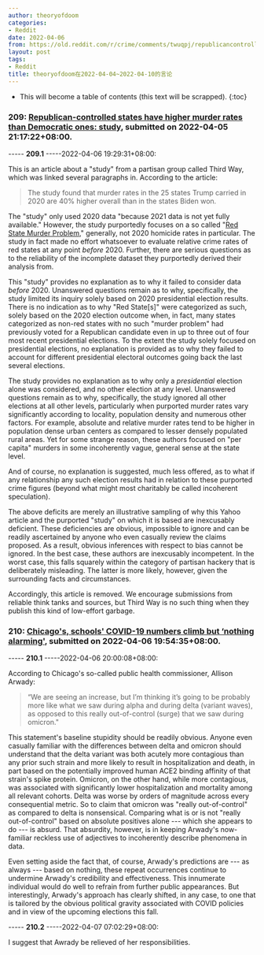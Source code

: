 ```yaml
---
author: theoryofdoom
categories:
- Reddit
date: 2022-04-06
from: https://old.reddit.com/r/crime/comments/twuqpj/republicancontrolled_states_have_higher_murder/
layout: post
tags:
- Reddit
title: theoryofdoom在2022-04-04~2022-04-10的言论
---
```


* This will become a table of contents (this text will be scrapped).
{:toc}

### 209: [Republican-controlled states have higher murder rates than Democratic ones: study](https://old.reddit.com/r/crime/comments/twuqpj/republicancontrolled_states_have_higher_murder/), submitted on 2022-04-05 21:17:22+08:00.

----- __209.1__ -----2022-04-06 19:29:31+08:00:

This is an article about a "study" from a partisan group called Third Way, which was linked several paragraphs in.  According to the article:

> The study found that murder rates in the 25 states Trump carried in 2020 are 40% higher overall than in the states Biden won. 

The "study" only used 2020 data "because 2021 data is not yet fully available."  However, the study purportedly focuses on a so called "[Red State Murder Problem](https://www.thirdway.org/report/the-red-state-murder-problem)," generally, not 2020 homicide rates in particular.  The study in fact made no effort whatsoever to evaluate relative crime rates of red states at any point *before* 2020. Further, there are serious questions as to the reliability of the incomplete dataset they purportedly derived their analysis from.  

This "study" provides no explanation as to why it failed to consider data *before* 2020. Unanswered questions remain as to why, specifically, the study limited its inquiry solely based on 2020 presidential election results.   There is no indication as to why "Red State[s]" were categorized as such, solely based on the 2020 election outcome when, in fact, many states categorized as non-red states with no such "murder problem" had previously voted for a Republican candidate even in up to three out of four most recent presidential elections.  To the extent the study solely focused on presidential elections, no explanation is provided as to why they failed to account for different presidential electoral outcomes going back the last several elections.  

The study provides no explanation as to why only a *presidential* election alone was considered, and no other election at any level.  Unanswered questions remain as to why, specifically, the study ignored all other elections at all other levels, particularly when purported murder rates vary significantly according to locality, population density and numerous other factors.  For example, absolute and relative murder rates tend to be higher in population dense urban centers as compared to lesser densely populated rural areas.  Yet for some strange reason, these authors focused on "per capita" murders in some incoherently vague, general sense at the state level.  

And of course, no explanation is suggested, much less offered, as to what if any relationship any such election results had in relation to these purported crime figures (beyond what might most charitably be called incoherent speculation).  

The above deficits are merely an illustrative sampling of why this Yahoo article and the purported "study" on which it is based are inexcusably deficient.  These deficiencies are obvious, impossible to ignore and can be readily ascertained by anyone who even casually review the claims proposed.  As a result, obvious inferences with respect to bias cannot be ignored.  In the best case, these authors are inexcusably incompetent.  In the worst case, this falls squarely within the category of partisan hackery that is deliberately misleading.  The latter is more likely, however, given the surrounding facts and circumstances.  

Accordingly, this article is removed.  We encourage submissions from reliable think tanks and sources, but Third Way is no such thing when they publish this kind of low-effort garbage.

### 210: [Chicago's, schools' COVID-19 numbers climb but ‘nothing alarming'](https://old.reddit.com/r/CoronavirusIllinois/comments/txkfai/chicagos_schools_covid19_numbers_climb_but/), submitted on 2022-04-06 19:54:35+08:00.

----- __210.1__ -----2022-04-06 20:00:08+08:00:

According to Chicago's so-called public health commissioner, Allison Arwady: 

> “We are seeing an increase, but I’m thinking it’s going to be probably more like what we saw during alpha and during delta (variant waves), as opposed to this really out-of-control (surge) that we saw during omicron."

This statement's baseline stupidity should be readily obvious.  Anyone even casually familiar with the differences between delta and omicron should understand that the delta variant was both acutely more contagious than any prior such strain and more likely to result in hospitalization and death, in part based on the potentially improved human ACE2 binding affinity of that strain's spike protein.  Omicron, on the other hand, while more contagious, was associated with significantly lower hospitalization and mortality among all relevant cohorts.  Delta was worse by orders of magnitude across every consequential metric.  So to claim that omicron was "really out-of-control" as compared to delta is nonsensical.  Comparing what is or is not "really out-of-control" based on absolute positives alone --- which she appears to do --- is absurd.  That absurdity, however, is in keeping Arwady's now-familiar reckless use of adjectives to incoherently describe phenomena in data. 

Even setting aside the fact that, of course, Arwady's predictions are --- as always --- based on nothing, these repeat occurrences continue to undermine Arwady's credibility and effectiveness.  This innumerate individual would do well to refrain from further public appearances.  But interestingly, Arwady's approach has clearly shifted, in any case, to one that is tailored by the obvious political gravity associated with COVID policies and in view of the upcoming elections this fall.

----- __210.2__ -----2022-04-07 07:02:29+08:00:

I suggest that Awrady be relieved of her responsibilities.

